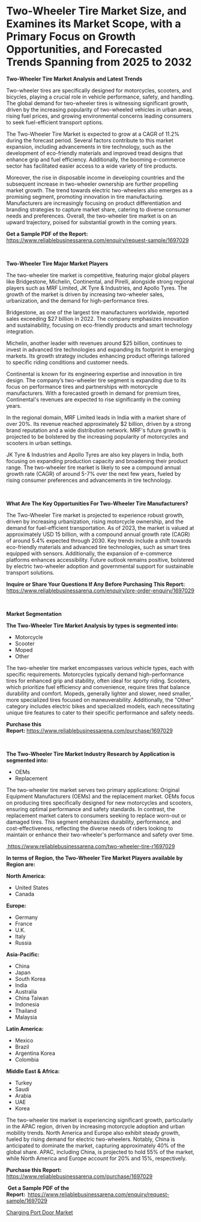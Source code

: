 <p><h1>Two-Wheeler Tire Market Size, and Examines its Market Scope, with a Primary Focus on Growth Opportunities, and Forecasted Trends Spanning from 2025 to 2032</h1></p><p><strong>Two-Wheeler Tire Market Analysis and Latest Trends</strong></p>
<p><p>Two-wheeler tires are specifically designed for motorcycles, scooters, and bicycles, playing a crucial role in vehicle performance, safety, and handling. The global demand for two-wheeler tires is witnessing significant growth, driven by the increasing popularity of two-wheeled vehicles in urban areas, rising fuel prices, and growing environmental concerns leading consumers to seek fuel-efficient transport options.</p><p>The Two-Wheeler Tire Market is expected to grow at a CAGR of 11.2% during the forecast period. Several factors contribute to this market expansion, including advancements in tire technology, such as the development of eco-friendly materials and improved tread designs that enhance grip and fuel efficiency. Additionally, the booming e-commerce sector has facilitated easier access to a wide variety of tire products.</p><p>Moreover, the rise in disposable income in developing countries and the subsequent increase in two-wheeler ownership are further propelling market growth. The trend towards electric two-wheelers also emerges as a promising segment, promoting innovation in tire manufacturing. Manufacturers are increasingly focusing on product differentiation and branding strategies to capture market share, catering to diverse consumer needs and preferences. Overall, the two-wheeler tire market is on an upward trajectory, poised for substantial growth in the coming years.</p></p>
<p><strong>Get a Sample PDF of the Report:&nbsp;</strong> <a href="https://www.reliablebusinessarena.com/enquiry/request-sample/1697029?utm_campaign=3575&utm_medium=2&utm_source=Github&utm_content=ia&utm_term=30032025&utm_id=two-wheeler-tire">https://www.reliablebusinessarena.com/enquiry/request-sample/1697029</a></p>
<p>&nbsp;</p>
<p><strong>Two-Wheeler Tire Major Market Players</strong></p>
<p><p>The two-wheeler tire market is competitive, featuring major global players like Bridgestone, Michelin, Continental, and Pirelli, alongside strong regional players such as MRF Limited, JK Tyre & Industries, and Apollo Tyres. The growth of the market is driven by increasing two-wheeler sales, urbanization, and the demand for high-performance tires.</p><p>Bridgestone, as one of the largest tire manufacturers worldwide, reported sales exceeding $27 billion in 2022. The company emphasizes innovation and sustainability, focusing on eco-friendly products and smart technology integration.</p><p>Michelin, another leader with revenues around $25 billion, continues to invest in advanced tire technologies and expanding its footprint in emerging markets. Its growth strategy includes enhancing product offerings tailored to specific riding conditions and customer needs.</p><p>Continental is known for its engineering expertise and innovation in tire design. The company’s two-wheeler tire segment is expanding due to its focus on performance tires and partnerships with motorcycle manufacturers. With a forecasted growth in demand for premium tires, Continental's revenues are expected to rise significantly in the coming years.</p><p>In the regional domain, MRF Limited leads in India with a market share of over 20%. Its revenue reached approximately $2 billion, driven by a strong brand reputation and a wide distribution network. MRF's future growth is projected to be bolstered by the increasing popularity of motorcycles and scooters in urban settings.</p><p>JK Tyre & Industries and Apollo Tyres are also key players in India, both focusing on expanding production capacity and broadening their product range. The two-wheeler tire market is likely to see a compound annual growth rate (CAGR) of around 5-7% over the next few years, fueled by rising consumer preferences and advancements in tire technology.</p></p>
<p>&nbsp;</p>
<p><strong>What Are The Key Opportunities For Two-Wheeler Tire Manufacturers?</strong></p>
<p><p>The Two-Wheeler Tire market is projected to experience robust growth, driven by increasing urbanization, rising motorcycle ownership, and the demand for fuel-efficient transportation. As of 2023, the market is valued at approximately USD 15 billion, with a compound annual growth rate (CAGR) of around 5.4% expected through 2030. Key trends include a shift towards eco-friendly materials and advanced tire technologies, such as smart tires equipped with sensors. Additionally, the expansion of e-commerce platforms enhances accessibility. Future outlook remains positive, bolstered by electric two-wheeler adoption and governmental support for sustainable transport solutions.</p></p>
<p><strong>Inquire or Share Your Questions If Any Before Purchasing This Report:</strong> <a href="https://www.reliablebusinessarena.com/enquiry/pre-order-enquiry/1697029?utm_campaign=3575&utm_medium=2&utm_source=Github&utm_content=ia&utm_term=30032025&utm_id=two-wheeler-tire">https://www.reliablebusinessarena.com/enquiry/pre-order-enquiry/1697029</a></p>
<p>&nbsp;</p>
<p><strong>Market Segmentation</strong></p>
<p><strong>The Two-Wheeler Tire Market Analysis by types is segmented into:</strong></p>
<p><ul><li>Motorcycle</li><li>Scooter</li><li>Moped</li><li>Other</li></ul></p>
<p><p>The two-wheeler tire market encompasses various vehicle types, each with specific requirements. Motorcycles typically demand high-performance tires for enhanced grip and stability, often ideal for sporty riding. Scooters, which prioritize fuel efficiency and convenience, require tires that balance durability and comfort. Mopeds, generally lighter and slower, need smaller, more specialized tires focused on maneuverability. Additionally, the "Other" category includes electric bikes and specialized models, each necessitating unique tire features to cater to their specific performance and safety needs.</p></p>
<p><strong>Purchase this Report:&nbsp;</strong><a href="https://www.reliablebusinessarena.com/purchase/1697029?utm_campaign=3575&utm_medium=2&utm_source=Github&utm_content=ia&utm_term=30032025&utm_id=two-wheeler-tire">https://www.reliablebusinessarena.com/purchase/1697029</a></p>
<p>&nbsp;</p>
<p><strong>The Two-Wheeler Tire Market Industry Research by Application is segmented into:</strong></p>
<p><ul><li>OEMs</li><li>Replacement</li></ul></p>
<p><p>The two-wheeler tire market serves two primary applications: Original Equipment Manufacturers (OEMs) and the replacement market. OEMs focus on producing tires specifically designed for new motorcycles and scooters, ensuring optimal performance and safety standards. In contrast, the replacement market caters to consumers seeking to replace worn-out or damaged tires. This segment emphasizes durability, performance, and cost-effectiveness, reflecting the diverse needs of riders looking to maintain or enhance their two-wheeler's performance and safety over time.</p></p>
<p><a href="https://www.reliablebusinessarena.com/two-wheeler-tire-r1697029?utm_campaign=3575&utm_medium=2&utm_source=Github&utm_content=ia&utm_term=30032025&utm_id=two-wheeler-tire">&nbsp;https://www.reliablebusinessarena.com/two-wheeler-tire-r1697029</a></p>
<p><strong>In terms of Region, the Two-Wheeler Tire Market Players available by Region are:</strong></p>
<p>
    <p> <strong> North America: </strong>
        <ul>
            <li>United States</li>
            <li>Canada</li>
        </ul>
        </p> 
    <p> <strong> Europe: </strong>
        <ul>
            <li>Germany</li>
            <li>France</li>
            <li>U.K.</li>
            <li>Italy</li>
            <li>Russia</li>
        </ul>
        </p> 
    <p> <strong> Asia-Pacific: </strong>
        <ul>
            <li>China</li>
            <li>Japan</li>
            <li>South Korea</li>
            <li>India</li>
            <li>Australia</li>
            <li>China Taiwan</li>
            <li>Indonesia</li>
            <li>Thailand</li>
            <li>Malaysia</li>
        </ul>
        </p> 
    <p> <strong> Latin America: </strong>
        <ul>
            <li>Mexico</li>
            <li>Brazil</li>
            <li>Argentina Korea</li>
            <li>Colombia</li>
        </ul>
        </p> 
    <p> <strong> Middle East & Africa: </strong>
        <ul>
            <li>Turkey</li>
            <li>Saudi</li>
            <li>Arabia</li>
            <li>UAE</li>
            <li>Korea</li>
        </ul>
    </p>
    </p>
<p><p>The two-wheeler tire market is experiencing significant growth, particularly in the APAC region, driven by increasing motorcycle adoption and urban mobility trends. North America and Europe also exhibit steady growth, fueled by rising demand for electric two-wheelers. Notably, China is anticipated to dominate the market, capturing approximately 40% of the global share. APAC, including China, is projected to hold 55% of the market, while North America and Europe account for 20% and 15%, respectively.</p></p>
<p><strong>Purchase this Report: </strong><a href="https://www.reliablebusinessarena.com/purchase/1697029?utm_campaign=3575&utm_medium=2&utm_source=Github&utm_content=ia&utm_term=30032025&utm_id=two-wheeler-tire">https://www.reliablebusinessarena.com/purchase/1697029</a></p>
<p>&nbsp;<strong>Get a Sample PDF of the Report:&nbsp;&nbsp;</strong><a href="https://www.reliablebusinessarena.com/enquiry/request-sample/1697029?utm_campaign=3575&utm_medium=2&utm_source=Github&utm_content=ia&utm_term=30032025&utm_id=two-wheeler-tire">https://www.reliablebusinessarena.com/enquiry/request-sample/1697029</a></p>
<p><strong></strong></p>
<p><p><a href="https://github.com/chaiszepkadk/Market-Research-Report-List-1/blob/main/charging-port-door-market.md?utm_campaign=3575&utm_medium=2&utm_source=Github&utm_content=ia&utm_term=30032025&utm_id=two-wheeler-tire">Charging Port Door Market</a></p></p>